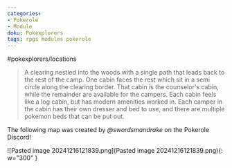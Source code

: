 ```yaml
---
categories:
- Pokerole
- Module
doku: Pokexplorers
tags: rpgs modules pokerole
---
```

#pokexplorers/locations

> A clearing nestled into the woods with a single path that leads back to the rest of the camp. One cabin faces the rest which sit in a semi circle along the clearing border. That cabin is the counselor's cabin, while the remainder are available for the campers.
> Each cabin feels like a log cabin, but has modern amenities worked in. Each camper in the cabin has their own dresser and bed to use, and there are multiple pokemon beds that can be put out. 

The following map was created by *@swordsmandrake* on the Pokerole Discord!

![Pasted image 20241216121839.png](Pasted image 20241216121839.png){: w="300" }